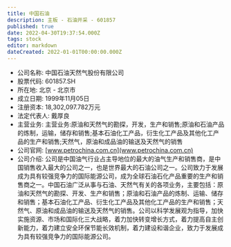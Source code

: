 ```yaml
---
title: 中国石油
description: 主板 - 石油开采 - 601857
published: true
date: 2022-04-30T19:37:54.000Z
tags: stock
editor: markdown
dateCreated: 2022-01-01T00:00:00.000Z
---
```


- 公司名称: 中国石油天然气股份有限公司
- 股票代码: 601857.SH
- 所在地: 北京 - 北京市
- 成立日期: 1999年11月05日
- 注册资本: 18,302,097.782万元
- 法定代表人: 戴厚良
- 主营业务: 主营业务:原油和天然气的勘探，开发，生产和销售;原油和石油产品的炼制，运输，储存和销售;基本石油化工产品，衍生化工产品及其他化工产品的生产和销售;天然气，原油和成品油的输送及天然气的销售
- 公司官网: [www.petrochina.com.cn](www.petrochina.com.cn)
- 公司介绍: 公司是中国油气行业占主导地位的最大的油气生产和销售商，是中国销售收入最大的公司之一，也是世界最大的石油公司之一。公司致力于发展成为具有较强竞争力的国际能源公司，成为全球石油石化产品重要的生产和销售商之一。中国石油广泛从事与石油、天然气有关的各项业务，主要包括：原油和天然气的勘探、开发、生产和销售；原油和石油产品的炼制、运输、储存和销售；基本石油化工产品、衍生化工产品及其他化工产品的生产和销售；天然气、原油和成品油的输送及天然气的销售。公司以科学发展观为指导，加快实施资源、市场和国际化三大战略，着力加快转变增长方式，着力提高自主创新能力，着力建立安全环保节能长效机制，着力建设和谐企业，致力于发展成为具有较强竞争力的国际能源公司。


